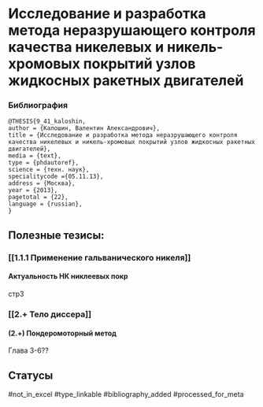 # Исследование и разработка метода неразрушающего контроля качества никелевых и никель-хромовых покрытий узлов жидкосных ракетных двигателей

### Библиография
```
@THESIS{9_41_kaloshin,
author = {Калошин, Валентин Александрович},
title = {Исследование и разработка метода неразрушающего контроля качества никелевых и никель-хромовых покрытий узлов жидкосных ракетных двигателей},
media = {text},
type = {phdautoref},
science = {техн. наук},
specialitycode ={05.11.13},
address = {Москва},
year = {2013},
pagetotal = {22},
language = {russian},
}
```

## Полезные тезисы:
### [[1.1.1 Применение гальванического никеля]]
#### Актуальность НК никлеевых покр
стр3

### [[2.+ Тело диссера]]
#### (2.+) Пондеромоторный метод
Глава 3-6??


## Статусы
#not_in_excel 
#type_linkable 
#bibliography_added
#processed_for_meta
